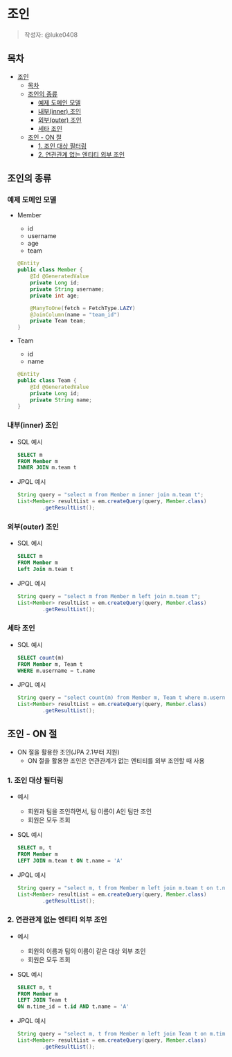 # 조인
>
> 작성자: @luke0408

## 목차

- [조인](#조인)
  - [목차](#목차)
  - [조인의 종류](#조인의-종류)
    - [예제 도메인 모델](#예제-도메인-모델)
    - [내부(inner) 조인](#내부inner-조인)
    - [외부(outer) 조인](#외부outer-조인)
    - [세타 조인](#세타-조인)
  - [조인 - ON 절](#조인---on-절)
    - [1. 조인 대상 필터링](#1-조인-대상-필터링)
    - [2. 연관관계 없는 엔티티 외부 조인](#2-연관관계-없는-엔티티-외부-조인)

## 조인의 종류

### 예제 도메인 모델

- Member
  - id
  - username
  - age
  - team
  
  ```java
  @Entity
  public class Member {
      @Id @GeneratedValue
      private Long id;
      private String username;
      private int age;

      @ManyToOne(fetch = FetchType.LAZY)
      @JoinColumn(name = "team_id")
      private Team team;
  }
  ```

- Team
  - id
  - name
  
  ```java
  @Entity
  public class Team {
      @Id @GeneratedValue
      private Long id;
      private String name;
  }
  ```

### 내부(inner) 조인

- SQL 예시

  ```sql
  SELECT m
  FROM Member m
  INNER JOIN m.team t
  ```

- JPQL 예시

  ```java
  String query = "select m from Member m inner join m.team t";
  List<Member> resultList = em.createQuery(query, Member.class)
          .getResultList();
  ```

### 외부(outer) 조인

- SQL 예시

  ```sql
  SELECT m
  FROM Member m
  Left Join m.team t
  ```

- JPQL 예시

  ```java
  String query = "select m from Member m left join m.team t";
  List<Member> resultList = em.createQuery(query, Member.class)
          .getResultList();
  ```

### 세타 조인

- SQL 예시

  ```sql
  SELECT count(m) 
  FROM Member m, Team t 
  WHERE m.username = t.name
  ```

- JPQL 예시

  ```java
  String query = "select count(m) from Member m, Team t where m.username = t.name";
  List<Member> resultList = em.createQuery(query, Member.class)
          .getResultList();
  ```

## 조인 - ON 절

- ON 절을 활용한 조인(JPA 2.1부터 지원)
  - ON 절을 활용한 조인은 연관관계가 없는 엔티티를 외부 조인할 때 사용

### 1. 조인 대상 필터링

- 예시
  - 회원과 팀을 조인하면서, 팀 이름이 A인 팀만 조인
  - 회원은 모두 조회

- SQL 예시

  ```sql
  SELECT m, t
  FROM Member m 
  LEFT JOIN m.team t ON t.name = 'A'
  ```

- JPQL 예시

  ```java
  String query = "select m, t from Member m left join m.team t on t.name = 'A'";
  List<Member> resultList = em.createQuery(query, Member.class)
          .getResultList();
  ```

### 2. 연관관계 없는 엔티티 외부 조인

- 예시
  - 회원의 이름과 팀의 이름이 같은 대상 외부 조인
  - 회원은 모두 조회

- SQL 예시

  ```sql
  SELECT m, t
  FROM Member m
  LEFT JOIN Team t 
  ON m.time_id = t.id AND t.name = 'A'
  ```

- JPQL 예시

  ```java
  String query = "select m, t from Member m left join Team t on m.time_id = t.id and t.name = 'A'";
  List<Member> resultList = em.createQuery(query, Member.class)
          .getResultList();
  ```
  